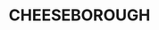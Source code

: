 ---
lastmod: '2025-04-06T06:05:21+00:00'
latitude: -24.325475
layout: suburb
longitude: 149.782526
postcode: '4702'
state: QLD
title: CHEESEBOROUGH
url: /qld/cheeseborough/
---